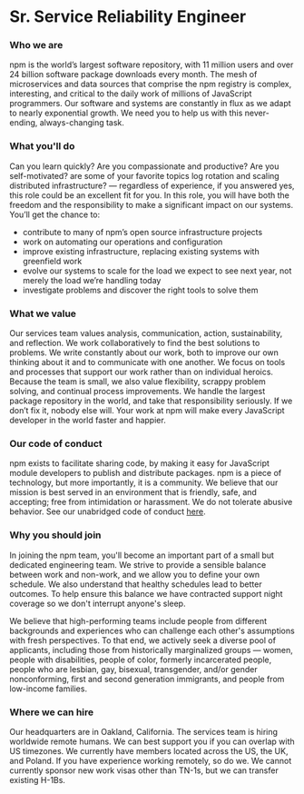 # Sr. Service Reliability Engineer

### Who we are

npm is the world’s largest software repository, with 11 million users and over 24 billion software package downloads every month. The mesh of microservices and data sources that comprise the npm registry is complex, interesting, and critical to the daily work of millions of JavaScript programmers. Our software and systems are constantly in flux as we adapt to nearly exponential growth. We need you to help us with this never-ending, always-changing task.

### What you'll do

Can you learn quickly? Are you compassionate and productive? Are you self-motivated? are some of your favorite topics log rotation and scaling distributed infrastructure? — regardless of experience, if you answered yes, this role could be an excellent fit for you. In this role, you will have both the freedom and the responsibility to make a significant impact on our systems. You’ll get the chance to:

  -  contribute to many of npm’s open source infrastructure projects
  -  work on automating our operations and configuration
  -  improve existing infrastructure, replacing existing systems with greenfield work
  -  evolve our systems to scale for the load we expect to see next year, not merely the load we’re handling today
  -  investigate problems and discover the right tools to solve them


### What we value

Our services team values analysis, communication, action, sustainability, and reflection. We work collaboratively to find the best solutions to problems. We write constantly about our work, both to improve our own thinking about it and to communicate with one another. We focus on tools and processes that support our work rather than on individual heroics. Because the team is small, we also value flexibility, scrappy problem solving, and continual process improvements. We handle the largest package repository in the world, and take that responsibility seriously. If we don’t fix it, nobody else will. Your work at npm will make every JavaScript developer in the world faster and happier.

### Our code of conduct

npm exists to facilitate sharing code, by making it easy for JavaScript module developers to publish and distribute packages.
npm is a piece of technology, but more importantly, it is a community.
We believe that our mission is best served in an environment that is friendly, safe, and accepting; free from intimidation or harassment. We do not tolerate abusive behavior.
See our unabridged code of conduct [here](https://www.npmjs.com/policies/conduct).


### Why you should join

In joining the npm team, you'll become an important part of a small but dedicated engineering team. We strive to provide a sensible balance between work and non-work, and we allow you to define your own schedule. We also understand that healthy schedules lead to better outcomes. To help ensure this balance we have contracted support night coverage so we don't interrupt anyone's sleep. 

We believe that high-performing teams include people from different backgrounds and experiences who can challenge each other's assumptions with fresh perspectives. To that end, we actively seek a diverse pool of applicants, including those from historically marginalized groups — women, people with disabilities, people of color, formerly incarcerated people, people who are lesbian, gay, bisexual, transgender, and/or gender nonconforming, first and second generation immigrants, and people from low-income families.

### Where we can hire

Our headquarters are in Oakland, California. The services team is hiring worldwide remote humans. We can best support you if you can overlap with US timezones. We currently have members located across the US, the UK, and Poland. If you have experience working remotely, so do we. We cannot currently sponsor new work visas other than TN-1s, but we can transfer existing H-1Bs.


